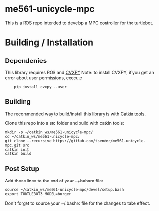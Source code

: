 me561-unicycle-mpc
==================

This is a ROS repo intended to develop a MPC controller for the turtlebot.

# Building / Installation

## Dependenies

This library requires ROS and [CVXPY](https://www.cvxpy.org/install/index.html)
Note: to install CVXPY, if you get an error about user permissions, execute 
        
        pip install cvxpy --user

## Building
The recommended way to build/install this library is with [Catkin tools](https://catkin-tools.readthedocs.io/en/latest/installing.html).

Clone this repo into a src folder and build with catkin tools:

    mkdir -p ~/catkin_ws/me561-unicycle-mpc/
    cd ~/catkin_ws/me561-unicycle-mpc/
    git clone --recursive https://github.com/tsender/me561-unicycle-mpc.git src
    catkin init
    catkin build
    
## Post Setup
Add these lines to the end of your ~/.bahsrc file:

    source ~/catkin_ws/me561-unicycle-mpc/devel/setup.bash
    export TURTLEBOT3_MODEL=burger
    
Don't forget to source your ~/.bashrc file for the changes to take effect.
